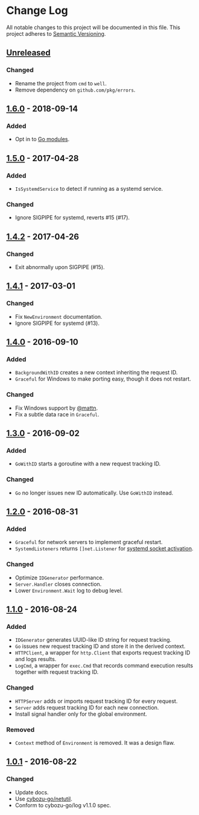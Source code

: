 # Change Log

All notable changes to this project will be documented in this file.
This project adheres to [Semantic Versioning](http://semver.org/).

## [Unreleased]

### Changed
- Rename the project from `cmd` to `well`.
- Remove dependency on `github.com/pkg/errors`.

## [1.6.0] - 2018-09-14
### Added
- Opt in to [Go modules](https://github.com/golang/go/wiki/Modules).

## [1.5.0] - 2017-04-28
### Added
- `IsSystemdService` to detect if running as a systemd service.

### Changed
- Ignore SIGPIPE for systemd, reverts #15 (#17).

## [1.4.2] - 2017-04-26
### Changed
- Exit abnormally upon SIGPIPE (#15).

## [1.4.1] - 2017-03-01
### Changed
- Fix `NewEnvironment` documentation.
- Ignore SIGPIPE for systemd (#13).

## [1.4.0] - 2016-09-10
### Added
- `BackgroundWithID` creates a new context inheriting the request ID.
- `Graceful` for Windows to make porting easy, though it does not restart.

### Changed
- Fix Windows support by [@mattn](https://github.com/mattn).
- Fix a subtle data race in `Graceful`.

## [1.3.0] - 2016-09-02
### Added
- `GoWithID` starts a goroutine with a new request tracking ID.

### Changed
- `Go` no longer issues new ID automatically.  Use `GoWithID` instead.

## [1.2.0] - 2016-08-31
### Added
- `Graceful` for network servers to implement graceful restart.
- `SystemdListeners` returns `[]net.Listener` for [systemd socket activation][activation].

### Changed
- Optimize `IDGenerator` performance.
- `Server.Handler` closes connection.
- Lower `Environment.Wait` log to debug level.

## [1.1.0] - 2016-08-24
### Added
- `IDGenerator` generates UUID-like ID string for request tracking.
- `Go` issues new request tracking ID and store it in the derived context.
- `HTTPClient`, a wrapper for `http.Client` that exports request tracking ID and logs results.
- `LogCmd`, a wrapper for `exec.Cmd` that records command execution results together with request tracking ID.

### Changed
- `HTTPServer` adds or imports request tracking ID for every request.
- `Server` adds request tracking ID for each new connection.
- Install signal handler only for the global environment.

### Removed
- `Context` method of `Environment` is removed.  It was a design flaw.

## [1.0.1] - 2016-08-22
### Changed
- Update docs.
- Use [cybozu-go/netutil](https://github.com/cybozu-go/netutil).
- Conform to cybozu-go/log v1.1.0 spec.

[activation]: http://0pointer.de/blog/projects/socket-activation.html
[Unreleased]: https://github.com/cybozu-go/cmd/compare/v1.6.0...HEAD
[1.6.0]: https://github.com/cybozu-go/cmd/compare/v1.5.0...v1.6.0
[1.5.0]: https://github.com/cybozu-go/cmd/compare/v1.4.2...v1.5.0
[1.4.2]: https://github.com/cybozu-go/cmd/compare/v1.4.1...v1.4.2
[1.4.1]: https://github.com/cybozu-go/cmd/compare/v1.4.0...v1.4.1
[1.4.0]: https://github.com/cybozu-go/cmd/compare/v1.3.0...v1.4.0
[1.3.0]: https://github.com/cybozu-go/cmd/compare/v1.2.0...v1.3.0
[1.2.0]: https://github.com/cybozu-go/cmd/compare/v1.1.0...v1.2.0
[1.1.0]: https://github.com/cybozu-go/cmd/compare/v1.0.1...v1.1.0
[1.0.1]: https://github.com/cybozu-go/cmd/compare/v1.0.0...v1.0.1
